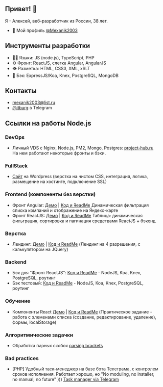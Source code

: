 ## Привет! 👋
Я - Алексей, веб-разработчик из России, 38 лет.

- 🧭 Мой профиль [@Mexanik2003](https://github.com/Mexanik2003)

## Инструменты разработки
- 👨‍💻 Языки: JS (node.js), TypeScript, PHP
- ⚙️ Фронт: ReactJS, слегка Angular, AngularJS
- 👁️ Разметка: HTML, CSS3, XML, xSLT
- 💽 Бэк: ExpressJS/Koa, Knex, PostgreSQL, MongoDB

## Контакты
- [mexanik2003@list.ru]([mexanik2003@list.ru)
- [@itburg](@itburg) в Telegram

## Ссылки на работы Node.js

### DevOps

- Личный VDS с Nginx, Node.js, PM2, Mongo, Postgres: [project-hub.ru](http://ad.project-hub.ru)
На нем работают некоторые фронты и бэки.

### FullStack
- [Сайт](https://cgkb3.ru) на Wordpress (верстка на чистом CSS, интеграция, логика, размещение на хостинге, подключение SSL) 

### Frontend (компоненты без верстки)
- Фронт Angular: [Демо](http://art-test.ad.project-hub.ru/) | [Код и ReadMe](https://github.com/Mexanik2003/test-front/tree/main/art-test) Динамическая фильтрация списка компаний и отображение на Яндекс-карте 
- Фронт ReactJS: [Демо](http://react-table-sort.ad.project-hub.ru/) | [Код и ReadMe](https://github.com/Mexanik2003/react-table-sort) Таблица: динамическая фильтрация, сортировка и пагинация средствами ReactJS + бэкенд
### Верстка
- Лендинг: [Демо](https://mexanik2003.github.io/sm-test/) | [Код и ReadMe](https://github.com/Mexanik2003/sm-test) (Лендинг на 4 разрешения, с калькулятором на JQuery)
### Backend
- Бэк для "Фронт ReactJS": [Код и ReadMe](https://github.com/Mexanik2003/react-table-sort) - NodeJS, Koa, Knex, PostgreSQL, роутинг
- Бэк тестовый: [Код и ReadMe](https://github.com/Mexanik2003/mk-test) - NodeJS, Koa, Knex, PostgreSQL, роутинг
### Обучение
- Компоненты React [Демо](https://mexanik2003.github.io/jetstyle-test/) | [Код и ReadMe](https://github.com/Mexanik2003/jetstyle-test) (Практическое задание - работа с элеменами списка (создание, редактирование, удаление), формы, localStorage)
### Алгоритмические задачки
- Обработка парных скобок [parsing brackets](https://github.com/Mexanik2003/contests/tree/master/algorytms/skobochnye_posledovatelnosti)
### Bad practices
- \[PHP\] Удобный таск-менеджер на базе бота Телеграма, с контролем сроков исполнения. Работает хорошо, но "No moduling, no installer, no manual, no future" ))) [Task manager via Telegram](https://github.com/Mexanik2003/standalone_telegram_bot)
